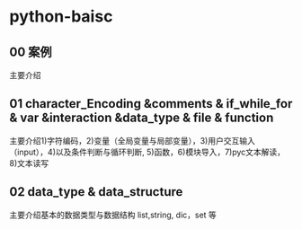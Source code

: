 # python-baisc  
## 00 案例
主要介绍
## 01 character_Encoding &comments & if_while_for & var &interaction &data_type & file & function  
主要介绍1)字符编码，2)变量（全局变量与局部变量），3)用户交互输入（input），4)以及条件判断与循环判断,
5)函数，6)模块导入，7)pyc文本解读，8)文本读写
## 02 data_type & data_structure
主要介绍基本的数据类型与数据结构 list,string, dic，set 等  

